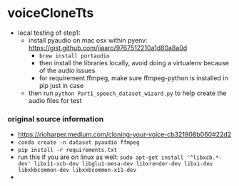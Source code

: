 # voiceCloneTts

- local testing of step1: 
    - install pyaudio on mac osx within pyenv: https://gist.github.com/jiaaro/9767512210a1d80a8a0d
        - `brew install portaudio` 
        - then install the libraries locally, avoid doing a virtualenv because of the audio issues 
        - for requirement ffmpeg, make sure ffmpeg-python is installed in pip just in case
    - then run `python Part1_speech_dataset_wizard.py` to help create the audio files for test 
    



### original source information 
- https://rioharper.medium.com/cloning-your-voice-cb321908b060#22d2
- `conda create -n dataset pyaudio ffmpeg`
- `pip install -r requirements.txt`
- run this if you are on linux as well: 
`sudo apt-get install '^libxcb.*-dev' libx11-xcb-dev libglu1-mesa-dev libxrender-dev libxi-dev libxkbcommon-dev libxkbcommon-x11-dev`
- 

